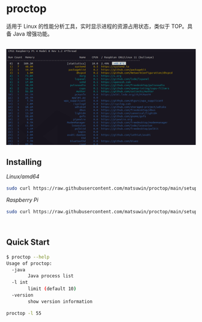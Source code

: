 # proctop

适用于 Linux 的性能分析工具，实时显示进程的资源占用状态，类似于 TOP。具备 Java 增强功能。

<br>

<img src="example.png">

<br>

## Installing

*Linux/amd64*

```sh
sudo curl https://raw.githubusercontent.com/matsuwin/proctop/main/setup.sh | sh
```

*Raspberry Pi*

```sh
sudo curl https://raw.githubusercontent.com/matsuwin/proctop/main/setup-rasp.sh | sh
```

<br>

## Quick Start

```sh
$ proctop --help
Usage of proctop:
  -java
    	Java process list
  -l int
    	limit (default 10)
  -version
    	show version information
```

```sh
proctop -l 55
```
